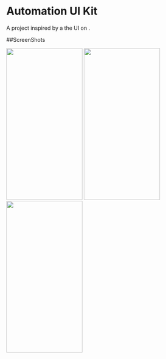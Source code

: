 # Automation UI Kit

A project inspired by a the UI on .

##ScreenShots

<img src="https://user-images.githubusercontent.com/68822685/133697495-7dc4a619-8f28-44bc-8243-2d0d33652b5a.jpg" width="200" height="400" /> <img src="https://user-images.githubusercontent.com/68822685/133697501-07a3c3fb-6cb7-48fb-b5e3-02b1b4033faf.jpg" width="200" height="400" /> <img src="https://user-images.githubusercontent.com/68822685/133698995-da2d174d-454f-4f3a-add3-5db5d94b0b34.jpg" width="200" height="400" />
 
